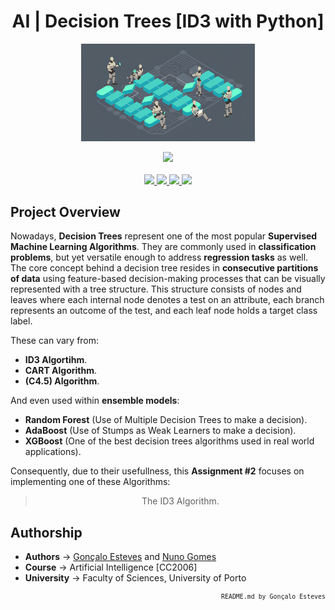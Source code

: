 <div align="center">

# AI | Decision Trees [ID3 with Python]
</div>

<p align="center" width="100%">
    <img src="./Decision Trees - ID3/Assets/Decision_Tree.png" width="55%" height="55%" />
</p>

<div align="center">
    <a>
        <img src="https://img.shields.io/badge/Made%20with-Jupyter-87CEFA?style=for-the-badge&logo=Jupyter&logoColor=87CEFA">
    </a>
</div>

<br/>

<div align="center">
    <a href="https://github.com/EstevesX10/AI-Decision-Trees-ID3/blob/main/LICENSE">
        <img src="https://img.shields.io/github/license/EstevesX10/EIACD-Klotski?style=flat&logo=gitbook&logoColor=87CEFA&label=License&color=87CEFA">    
    </a>
    <a href="">
        <img src="https://img.shields.io/github/repo-size/EstevesX10/EIACD-Klotski?style=flat&logo=googlecloudstorage&logoColor=87CEFA&logoSize=auto&label=Repository%20Size&color=87CEFA">
    </a>
    <a href="">
        <img src="https://img.shields.io/github/stars/EstevesX10/EIACD-Klotski?style=flat&logo=adafruit&logoColor=87CEFA&logoSize=auto&label=Stars&color=87CEFA">    
    </a>
    <a href="https://github.com/EstevesX10/AI-Decision-Trees-ID3/blob/main/DEPENDENCIES.md">
        <img src="https://img.shields.io/badge/Dependencies-DEPENDENCIES.md-white?style=flat&logo=anaconda&logoColor=87CEFA&logoSize=auto&color=87CEFA">    
    </a>
</div>

## Project Overview

Nowadays, **Decision Trees** represent one of the most popular **Supervised Machine Learning Algorithms**. They are commonly used in **classification problems**, but yet versatile enough to address **regression tasks** as well. The core concept behind a decision tree resides in **consecutive partitions of data** using feature-based decision-making processes that can be visually represented with a tree structure. This structure consists of nodes and leaves where each internal node denotes a test on an attribute, each branch represents an outcome of the test, and each leaf node holds a target class label.

These can vary from:

- **ID3 Algortihm**.
- **CART Algorithm**.
- **(C4.5) Algorithm**.

And even used within **ensemble models**:

- **Random Forest** (Use of Multiple Decision Trees to make a decision).
- **AdaBoost** (Use of Stumps as Weak Learners to make a decision).
- **XGBoost** (One of the best decision trees algorithms used in real world applications).

Consequently, due to their usefullness, this **Assignment #2** focuses on implementing one of these Algorithms: 

<div align="center">

> The ID3 Algorithm.

</div>

## Authorship

- **Authors** &#8594; [Gonçalo Esteves](https://github.com/EstevesX10) and [Nuno Gomes](https://github.com/NightF0x26)
- **Course** &#8594; Artificial Intelligence [CC2006]
- **University** &#8594; Faculty of Sciences, University of Porto
 
<div align="right">
<sub>

<!-- <sup></sup> -->
`README.md by Gonçalo Esteves`
</sub>
</div>
